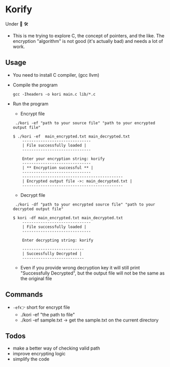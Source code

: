 # Korify

Under 🚧 🛠️

- This is me trying to explore C, the concept of pointers, and the like. The encryption "algorithm" is not good (it's actually bad) and needs a lot of work.

## Usage
- You need to install C compiler, (gcc llvm)
- Compile the program
    ```
    gcc -Iheaders -o kori main.c lib/*.c
    ```
- Run the program
 
    - Encrypt file
    ```
     ./kori -ef "path to your source file" "path to your encrypted output file"
    ```
    ```
    $ ./kori -ef  main_encrypted.txt main_decrypted.txt
        ------------------------------
        | File successfully loaded |
        ------------------------------
        
        Enter your encryption string: korify
        ------------------------------
        | ** Encryption successful ** |
        ------------------------------
        --------------------------------------------
        | Encrypted output file ->: main_decrypted.txt |
        --------------------------------------------
    ```
    - Decrypt file
    ```
     ./kori -df "path to your encrypted source file" "path to your decrypted output file"
    ```
    ```
    $ kori -df main_encrypted.txt main_decrypted.txt
        ------------------------------
        | File successfully loaded |
        ------------------------------
        
        Enter decrypting string: korify
        
        ---------------------------
        | Successfully Decrypted |
        ---------------------------
    ```
    - Even if you provide wrong decryption key it will still print "Successfully Decrypted",
      but the output file will not be the same as the original file



## Commands
- `-ef`👉 short for encrypt file
   - ./kori -ef "the path to file"
   - ./kori -ef sample.txt  -> get the sample.txt on the current directory



## Todos
- make a better way of checking valid path
- improve encrypting logic
- simplify the code